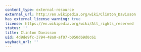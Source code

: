 ```yaml
---
content_type: external-resource
external_url: http://en.wikipedia.org/wiki/Clinton_Davisson
has_external_license_warning: true
license: https://en.wikipedia.org/wiki/All_rights_reserved
status: ''
title: Clinton Davisson
uid: 4d9de9fc-3794-48a0-af07-b050d69d0c61
wayback_url: ''
---
```

